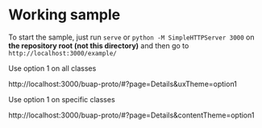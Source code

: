 # Working sample

To start the sample, just run `serve` or `python -M SimpleHTTPServer 3000` on **the repository root (not this directory)** and then go to `http://localhost:3000/example/`

Use option 1 on all classes

http://localhost:3000/buap-proto/#?page=Details&uxTheme=option1

Use option 1 on specific classes

http://localhost:3000/buap-proto/#?page=Details&contentTheme=option1
